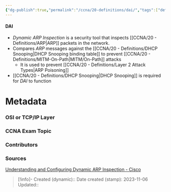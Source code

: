 ```yaml
---
{"dg-publish":true,"permalink":"/ccna/20-definitions/dai/","tags":["defs_ccna"]}
---
```


#### DAI
- *Dynamic ARP Inspection* is a security tool that inspects [[CCNA/20 - Definitions/ARP\|ARP]] packets in the network.
- Compares *ARP* messages against the [[CCNA/20 - Definitions/DHCP Snooping\|DHCP Snooping binding table]] to prevent [[CCNA/20 - Definitions/MITM-On-Path\|MITM/On-Path]] attacks
	- It is used to prevent [[CCNA/20 - Definitions/Layer 2 Attack Types\|ARP Poisoning]]
- [[CCNA/20 - Definitions/DHCP Snooping\|DHCP Snooping]] is required for *DAI* to function







# Metadata
### OSI or TCP/IP Layer

### CCNA Exam Topic

### Contributors

### Sources
[Understanding and Configuring Dynamic ARP Inspection - Cisco](https://www.cisco.com/c/en/us/td/docs/switches/lan/catalyst4500/12-2/25ew/configuration/guide/conf/dynarp.html)


> [!info]- Created (dynamic):: 
> Date created (stamp): 2023-11-06
> Updated:: 


